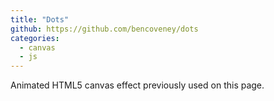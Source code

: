 ```yaml
---
title: "Dots"
github: https://github.com/bencoveney/dots
categories:
  - canvas
  - js
---
```


Animated HTML5 canvas effect previously used on this page.
